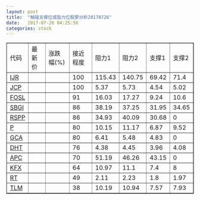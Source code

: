 ```yaml
---
layout: post
title:  "触碰支撑位或阻力位股票分析20170726"
date:   2017-07-26 04:25:56
categories: stock
---
```

<script type="text/javascript">
var stockList = []
stockList.push('gb_ijr');
stockList.push('gb_jcp');
stockList.push('gb_fosl');
stockList.push('gb_sbgi');
stockList.push('gb_rspp');
stockList.push('gb_p');
stockList.push('gb_gca');
stockList.push('gb_dht');
stockList.push('gb_apc');
stockList.push('gb_kfx');
stockList.push('gb_rt');
stockList.push('gb_tlm');
</script>
<table border="1">
 <tr>
 <td>代码</td>
 <td>最新价</td>
 <td>涨跌幅(%)</td>
 <td>接近程度</td>
 <td>阻力1</td>
 <td>阻力2</td>
 <td>支撑1</td>
 <td>支撑2</td>
</tr>
  <tr id="ijr" class="green">
  <td><a href="http://stock.finance.sina.com.cn/usstock/quotes/IJR.html" target="_blank">IJR</a></td><td></td><td></td><td>100</td><td>115.43</td><td>140.75</td><td>69.42</td><td>71.4</td></tr>
  <tr id="jcp" class="red">
  <td><a href="http://stock.finance.sina.com.cn/usstock/quotes/JCP.html" target="_blank">JCP</a></td><td></td><td></td><td>100</td><td>5.37</td><td>5.73</td><td>4.54</td><td>5.02</td></tr>
  <tr id="fosl" class="green">
  <td><a href="http://stock.finance.sina.com.cn/usstock/quotes/FOSL.html" target="_blank">FOSL</a></td><td></td><td></td><td>91</td><td>16.03</td><td>17.27</td><td>9.24</td><td>10.6</td></tr>
  <tr id="sbgi" class="green">
  <td><a href="http://stock.finance.sina.com.cn/usstock/quotes/SBGI.html" target="_blank">SBGI</a></td><td></td><td></td><td>86</td><td>38.19</td><td>37.25</td><td>31.95</td><td>34.65</td></tr>
  <tr id="rspp" class="red">
  <td><a href="http://stock.finance.sina.com.cn/usstock/quotes/RSPP.html" target="_blank">RSPP</a></td><td></td><td></td><td>86</td><td>34.93</td><td>40.09</td><td>30.68</td><td>0</td></tr>
  <tr id="p" class="green">
  <td><a href="http://stock.finance.sina.com.cn/usstock/quotes/P.html" target="_blank">P</a></td><td></td><td></td><td>80</td><td>10.15</td><td>11.17</td><td>6.87</td><td>9.52</td></tr>
  <tr id="gca" class="green">
  <td><a href="http://stock.finance.sina.com.cn/usstock/quotes/GCA.html" target="_blank">GCA</a></td><td></td><td></td><td>80</td><td>6.41</td><td>5.48</td><td>4.83</td><td>0</td></tr>
  <tr id="dht" class="green">
  <td><a href="http://stock.finance.sina.com.cn/usstock/quotes/DHT.html" target="_blank">DHT</a></td><td></td><td></td><td>76</td><td>4.38</td><td>4.45</td><td>3.96</td><td>4.08</td></tr>
  <tr id="apc" class="red">
  <td><a href="http://stock.finance.sina.com.cn/usstock/quotes/APC.html" target="_blank">APC</a></td><td></td><td></td><td>70</td><td>51.19</td><td>46.26</td><td>43.15</td><td>0</td></tr>
  <tr id="kfx" class="green">
  <td><a href="http://stock.finance.sina.com.cn/usstock/quotes/KFX.html" target="_blank">KFX</a></td><td></td><td></td><td>64</td><td>10.97</td><td>11.1</td><td>7.4</td><td>8</td></tr>
  <tr id="rt" class="green">
  <td><a href="http://stock.finance.sina.com.cn/usstock/quotes/RT.html" target="_blank">RT</a></td><td></td><td></td><td>49</td><td>2.11</td><td>2.23</td><td>1.8</td><td>1.97</td></tr>
  <tr id="tlm" class="green">
  <td><a href="http://stock.finance.sina.com.cn/usstock/quotes/TLM.html" target="_blank">TLM</a></td><td></td><td></td><td>38</td><td>10.19</td><td>10.94</td><td>7.57</td><td>7.93</td></tr>
</table>
